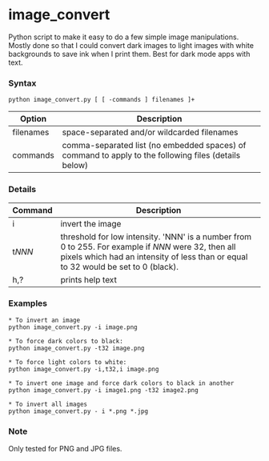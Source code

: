 # image_convert

Python script to make it easy to do a few simple image manipulations.  Mostly done so that I could convert dark images to light images with white backgrounds to save ink when I print them.  Best for dark mode apps with text.



### Syntax

```
python image_convert.py [ [ -commands ] filenames ]+
```

| Option    | Description                                                  |
| --------- | ------------------------------------------------------------ |
| filenames | space-separated and/or wildcarded filenames                  |
| commands  | comma-separated list (no embedded spaces) of command to apply to the following files (details below) |


 		

### Details

| Command   | Description                                                  |
| --------- | ------------------------------------------------------------ |
| i         | invert the image                                             |
| t*NNN*    | threshold for low intensity.  'NNN' is a number from 0 to 255. For example if *NNN* were 32, then all pixels which had an intensity of less than or equal to 32 would be set to 0 (black). |
| h,?       | prints help text                                             |



### Examples

    * To invert an image
    python image_convert.py -i image.png
    
    * To force dark colors to black:
    python image_convert.py -t32 image.png
    
    * To force light colors to white:
    python image_convert.py -i,t32,i image.png
    
    * To invert one image and force dark colors to black in another
    python image_convert.py -i image1.png -t32 image2.png
    
    * To invert all images
    python image_convert.py - i *.png *.jpg

### Note

Only tested for PNG and JPG files.